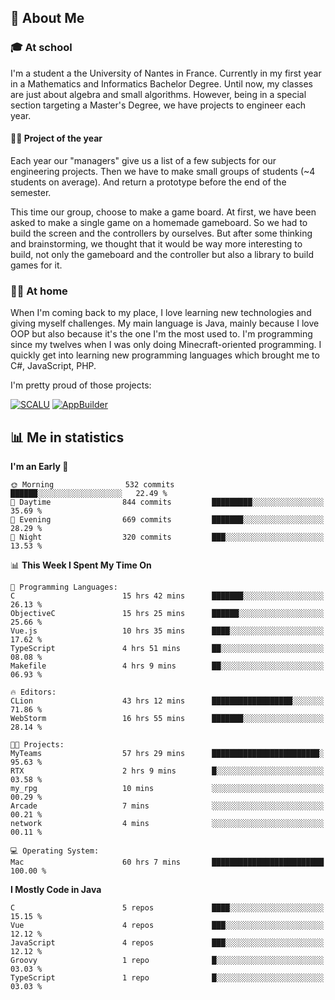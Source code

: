 ## 👀 About Me

### 🎓 At school

I'm a student a the University of Nantes in France. Currently in my first year in a Mathematics and Informatics Bachelor Degree. Until now, my classes are just about algebra and small algorithms. However, being in a special section targeting a Master's Degree, we have projects to engineer each year. 

#### 🔧🔬 Project of the year

Each year our "managers" give us a list of a few subjects for our engineering projects. Then we have to make small groups of students (~4 students on average). And return a prototype before the end of the semester.

This time our group, choose to make a game board. At first, we have been asked to make a single game on a homemade gameboard. So we had to build the screen and the controllers by ourselves. 
But after some thinking and brainstorming, we thought that it would be way more interesting to build, not only the gameboard and the controller but also a library to build games for it.

### 👨‍💻 At home

When I'm coming back to my place, I love learning new technologies and giving myself challenges. My main language is Java, mainly because I love OOP but also because it's the one I'm the most used to. I'm programming since my twelves when I was only doing Minecraft-oriented programming.  I quickly get into learning new programming languages which brought me to C#, JavaScript, PHP. 

I'm pretty proud of those projects:

[![SCALU](https://github-readme-stats.vercel.app/api/pin?username=renardfute&repo=SCALU)](https://github.com/renardfute/scalu)
[![AppBuilder](https://github-readme-stats.vercel.app/api/pin?username=pulsedev2&repo=AppBuilder)](https://github.com/pulsedev2/AppBuilder)

## 📊 Me in statistics
<!--START_SECTION:waka-->
**I'm an Early 🐤** 

```text
🌞 Morning                532 commits         ██████░░░░░░░░░░░░░░░░░░░   22.49 % 
🌆 Daytime                844 commits         █████████░░░░░░░░░░░░░░░░   35.69 % 
🌃 Evening                669 commits         ███████░░░░░░░░░░░░░░░░░░   28.29 % 
🌙 Night                  320 commits         ███░░░░░░░░░░░░░░░░░░░░░░   13.53 % 
```


📊 **This Week I Spent My Time On** 

```text
💬 Programming Languages: 
C                        15 hrs 42 mins      ███████░░░░░░░░░░░░░░░░░░   26.13 % 
ObjectiveC               15 hrs 25 mins      ██████░░░░░░░░░░░░░░░░░░░   25.66 % 
Vue.js                   10 hrs 35 mins      ████░░░░░░░░░░░░░░░░░░░░░   17.62 % 
TypeScript               4 hrs 51 mins       ██░░░░░░░░░░░░░░░░░░░░░░░   08.08 % 
Makefile                 4 hrs 9 mins        ██░░░░░░░░░░░░░░░░░░░░░░░   06.93 % 

🔥 Editors: 
CLion                    43 hrs 12 mins      ██████████████████░░░░░░░   71.86 % 
WebStorm                 16 hrs 55 mins      ███████░░░░░░░░░░░░░░░░░░   28.14 % 

🐱‍💻 Projects: 
MyTeams                  57 hrs 29 mins      ████████████████████████░   95.63 % 
RTX                      2 hrs 9 mins        █░░░░░░░░░░░░░░░░░░░░░░░░   03.58 % 
my_rpg                   10 mins             ░░░░░░░░░░░░░░░░░░░░░░░░░   00.29 % 
Arcade                   7 mins              ░░░░░░░░░░░░░░░░░░░░░░░░░   00.21 % 
network                  4 mins              ░░░░░░░░░░░░░░░░░░░░░░░░░   00.11 % 

💻 Operating System: 
Mac                      60 hrs 7 mins       █████████████████████████   100.00 % 
```

**I Mostly Code in Java** 

```text
C                        5 repos             ████░░░░░░░░░░░░░░░░░░░░░   15.15 % 
Vue                      4 repos             ███░░░░░░░░░░░░░░░░░░░░░░   12.12 % 
JavaScript               4 repos             ███░░░░░░░░░░░░░░░░░░░░░░   12.12 % 
Groovy                   1 repo              █░░░░░░░░░░░░░░░░░░░░░░░░   03.03 % 
TypeScript               1 repo              █░░░░░░░░░░░░░░░░░░░░░░░░   03.03 % 
```




<!--END_SECTION:waka-->
